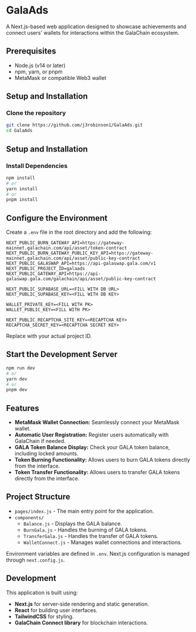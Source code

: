 # GalaAds

A Next.js-based web application designed to showcase achievements and connect users' wallets for interactions within the GalaChain ecosystem.

## Prerequisites

- Node.js (v14 or later)
- npm, yarn, or pnpm
- MetaMask or compatible Web3 wallet

## Setup and Installation

### Clone the repository

```bash
git clone https://github.com/j3robinson1/GalaAds.git
cd GalaAds
```

## Setup and Installation

### Install Dependencies

```bash
npm install
# or
yarn install
# or
pnpm install
```

## Configure the Environment
Create a `.env` file in the root directory and add the following:

```plaintext
NEXT_PUBLIC_BURN_GATEWAY_API=https://gateway-mainnet.galachain.com/api/asset/token-contract
NEXT_PUBLIC_BURN_GATEWAY_PUBLIC_KEY_API=https://gateway-mainnet.galachain.com/api/asset/public-key-contract
NEXT_PUBLIC_GALASWAP_API=https://api-galaswap.gala.com/v1
NEXT_PUBLIC_PROJECT_ID=galaads
NEXT_PUBLIC_GATEWAY_API=https://api-galaswap.gala.com/galachain/api/asset/public-key-contract

NEXT_PUBLIC_SUPABASE_URL=<FILL WITH DB URL>
NEXT_PUBLIC_SUPABASE_KEY=<FILL WITH DB KEY>

WALLET_PRIVATE_KEY=<FILL WITH PK>
WALLET_PUBLIC_KEY=<FILL WITH PK>

NEXT_PUBLIC_RECAPTCHA_SITE_KEY=<RECAPTCHA KEY>
RECAPTCHA_SECRET_KEY=<RECAPTCHA SECRET KEY> 
```
Replace <your project id> with your actual project ID.

## Start the Development Server

```bash
npm run dev
# or
yarn dev
# or
pnpm dev
```

## Features

- **MetaMask Wallet Connection:** Seamlessly connect your MetaMask wallet.
- **Automatic User Registration:** Register users automatically with GalaChain if needed.
- **GALA Token Balance Display:** Check your GALA token balance, including locked amounts.
- **Token Burning Functionality:** Allows users to burn GALA tokens directly from the interface.
- **Token Transfer Functionality:** Allows users to transfer GALA tokens directly from the interface.

## Project Structure

- `pages/index.js` - The main entry point for the application.
- `components/`
  - `Balance.js` - Displays the GALA balance.
  - `BurnGala.js` - Handles the burning of GALA tokens.
  - `TransferGala.js` - Handles the transfer of GALA tokens.
  - `WalletConnect.js` - Manages wallet connections and interactions.

Environment variables are defined in `.env`. Next.js configuration is managed through `next.config.js`.

## Development

This application is built using:

- **Next.js** for server-side rendering and static generation.
- **React** for building user interfaces.
- **TailwindCSS** for styling.
- **GalaChain Connect library** for blockchain interactions.
